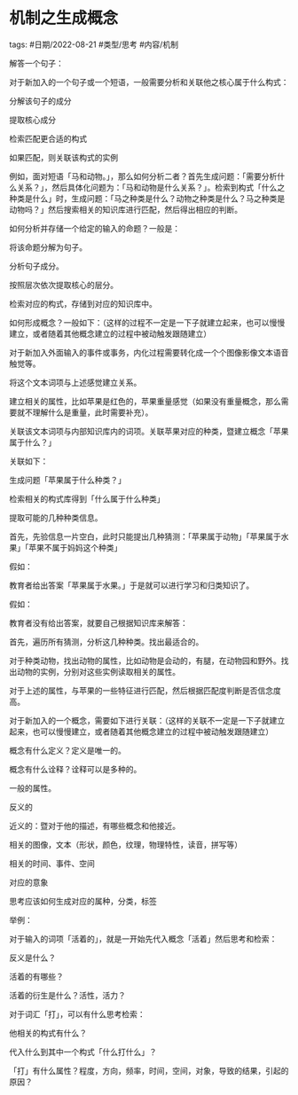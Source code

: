 # 机制之生成概念

tags: #日期/2022-08-21 #类型/思考 #内容/机制 

解答一个句子：

对于新加入的一个句子或一个短语，一般需要分析和关联他之核心属于什么构式：

分解该句子的成分

提取核心成分

检索匹配更合适的构式

如果匹配，则关联该构式的实例


  
例如，面对短语「马和动物。」，那么如何分析二者？首先生成问题：「需要分析什么关系？」，然后具体化问题为：「马和动物是什么关系？」。检索到构式「什么之种类是什么」时，生成问题：「马之种类是什么？动物之种类是什么？马之种类是动物吗？」然后搜索相关的知识库进行匹配，然后得出相应的判断。

  
如何分析并存储一个给定的输入的命题？一般是：

将该命题分解为句子。

分析句子成分。

按照层次依次提取核心的层分。

检索对应的构式，存储到对应的知识库中。



  
如何形成概念？一般如下：（这样的过程不一定是一下子就建立起来，也可以慢慢建立，或者随着其他概念建立的过程中被动触发跟随建立）

对于新加入外面输入的事件或事务，内化过程需要转化成一个个图像影像文本语音触觉等。

将这个文本词项与上述感觉建立关系。

建立相关的属性，比如苹果是红色的，苹果重量感觉（如果没有重量概念，那么需要就不理解什么是重量，此时需要补充）。

关联该文本词项与内部知识库内的词项。关联苹果对应的种类，暨建立概念「苹果属于什么？」

关联如下：

生成问题「苹果属于什么种类？」

检索相关的构式库得到「什么属于什么种类」

提取可能的几种种类信息。

首先，先验信息一片空白，此时只能提出几种猜测：「苹果属于动物」「苹果属于水果」「苹果不属于妈妈这个种类」

假如：

教育者给出答案「苹果属于水果。」于是就可以进行学习和归类知识了。

假如：

教育者没有给出答案，就要自己根据知识库来解答：

首先，遍历所有猜测，分析这几种种类。找出最适合的。

对于种类动物，找出动物的属性，比如动物是会动的，有腿，在动物园和野外。找出动物的实例，分别对这些实例读取相关的属性。

对于上述的属性，与苹果的一些特征进行匹配，然后根据匹配度判断是否信念度高。


对于新加入的一个概念，需要如下进行关联：（这样的关联不一定是一下子就建立起来，也可以慢慢建立，或者随着其他概念建立的过程中被动触发跟随建立）

概念有什么定义？定义是唯一的。

概念有什么诠释？诠释可以是多种的。

一般的属性。

反义的

近义的：暨对于他的描述，有哪些概念和他接近。

相关的图像，文本（形状，颜色，纹理，物理特性，读音，拼写等）

相关的时间、事件、空间

对应的意象

思考应该如何生成对应的属种，分类，标签



举例：

对于输入的词项「活着的」，就是一开始先代入概念「活着」然后思考和检索：

反义是什么？

活着的有哪些？

活着的衍生是什么？活性，活力？

对于词汇「打」，可以有什么思考检索：

他相关的构式有什么？

代入什么到其中一个构式「什么打什么」？

「打」有什么属性？程度，方向，频率，时间，空间，对象，导致的结果，引起的原因？